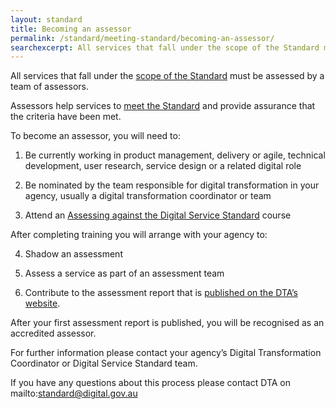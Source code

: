 ```yaml
---
layout: standard
title: Becoming an assessor
permalink: /standard/meeting-standard/becoming-an-assessor/
searchexcerpt: All services that fall under the scope of the Standard must be assessed by a team of assessors.
---
```


All services that fall under the [scope of the Standard](https://www.dta.gov.au/standard/scope-of-standard/) must be assessed by a team of assessors. 

Assessors help services to [meet the Standard](https://www.dta.gov.au/standard/meeting-standard/) and provide assurance that the criteria have been met.

To become an assessor, you will need to: 

1. Be currently working in product management,  delivery or agile, technical development, user research, service design or a related digital role

2. Be nominated by the team responsible for digital transformation in your agency, usually a digital transformation coordinator or team

3. Attend an [Assessing against the Digital Service Standard](https://www.dta.gov.au/standard/meeting-standard/training) course

After completing training you will arrange with your agency to:

4. Shadow an assessment

5. Assess a service as part of an assessment team

6. Contribute to the assessment report that is [published on the DTA’s website](https://www.dta.gov.au/standard/assessments/). 

After your first assessment report is published, you will be recognised as an accredited assessor. 

For further information please contact your agency’s Digital Transformation Coordinator or Digital Service Standard team. 

If you have any questions about this process please contact DTA on mailto:standard@digital.gov.au

